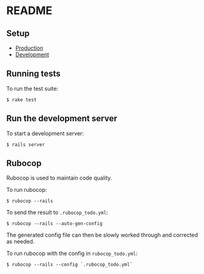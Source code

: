 # README

## Setup
* [Production](PRODUCTION_SETUP.md)
* [Development](DEVELOPMENT_SETUP.md)

## Running tests
To run the test suite:
```
$ rake test
```

## Run the development server
To start a development server:
```
$ rails server
```

## Rubocop
Rubocop is used to maintain code quality.

To run rubocop:
```
$ rubocop --rails
```

To send the result to `.rubocop_todo.yml`:
```
$ rubocop --rails --auto-gen-config
```

The generated config file can then be slowly worked through and corrected as needed.

To run rubocop with the config in `rubocop_todo.yml`:
```
$ rubocop --rails --config `.rubocop_todo.yml`
